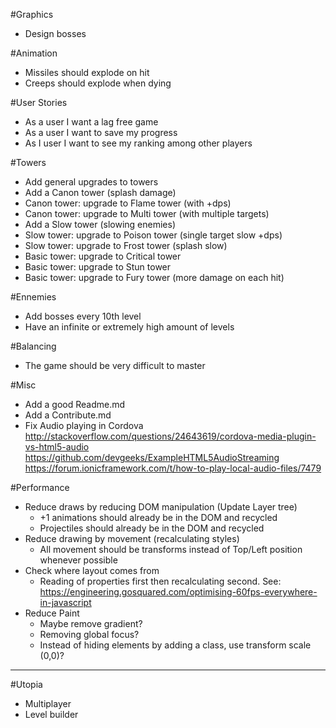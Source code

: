 #Graphics

- Design bosses


#Animation

- Missiles should explode on hit
- Creeps should explode when dying


#User Stories

- As a user I want a lag free game
- As a user I want to save my progress
- As I user I want to see my ranking among other players


#Towers

- Add general upgrades to towers
- Add a Canon tower (splash damage)
- Canon tower: upgrade to Flame tower (with +dps)
- Canon tower: upgrade to Multi tower (with multiple targets)
- Add a Slow tower (slowing enemies)
- Slow tower: upgrade to Poison tower (single target slow +dps)
- Slow tower: upgrade to Frost tower (splash slow)
- Basic tower: upgrade to Critical tower
- Basic tower: upgrade to Stun tower
- Basic tower: upgrade to Fury tower (more damage on each hit)


#Ennemies

- Add bosses every 10th level
- Have an infinite or extremely high amount of levels


#Balancing

- The game should be very difficult to master


#Misc

- Add a good Readme.md
- Add a Contribute.md
- Fix Audio playing in Cordova
http://stackoverflow.com/questions/24643619/cordova-media-plugin-vs-html5-audio
https://github.com/devgeeks/ExampleHTML5AudioStreaming
https://forum.ionicframework.com/t/how-to-play-local-audio-files/7479


#Performance

- Reduce draws by reducing DOM manipulation (Update Layer tree)
  - +1 animations should already be in the DOM and recycled
  - Projectiles should already be in the DOM and recycled
- Reduce drawing by movement (recalculating styles)
  - All movement should be transforms instead of Top/Left position whenever possible
- Check where layout comes from
  - Reading of properties first then recalculating second. See: https://engineering.gosquared.com/optimising-60fps-everywhere-in-javascript
- Reduce Paint
  - Maybe remove gradient?
  - Removing global focus?
  - Instead of hiding elements by adding a class, use transform scale (0,0)?



---
#Utopia

- Multiplayer
- Level builder